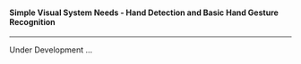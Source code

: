 #### Simple Visual System Needs - Hand Detection and Basic Hand Gesture Recognition
-----------------------------
Under Development ...

